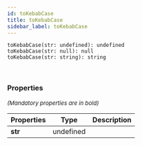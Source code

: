 ```yaml
---
id: toKebabCase
title: toKebabCase
sidebar_label: toKebabCase
---
```


```tsx
toKebabCase(str: undefined): undefined
toKebabCase(str: null): null
toKebabCase(str: string): string
```
<br/>



### Properties

<font size="2"><i>(Mandatory properties are in bold)</i></font>

| Properties | Type | Description |
| --------- | ---- | ----------- |
| **str** | undefined |  |
